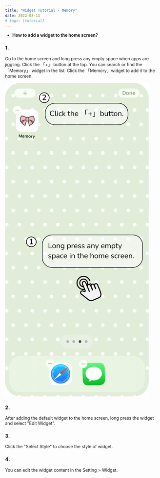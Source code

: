 ```yaml
---
title: "Widget Tutorial - Memory"
date: 2022-08-11
# tags: [tutorial]
---
```


- **How to add a widget to the home screen?**
### 1.
Go to the home screen and long press any empty space when apps are jiggling. Click the 「+」 button at the top. You can search or find the 「Memory」 widget in the list. Click the 「Memory」widget to add it to the home screen.

![Alt text](images/tutorial.1.png)

### 2. 
After adding the default widget to the home screen, long press the widget and select "Edit Widget".

### 3.
Click the "Select Style" to choose the style of widget.

### 4.
You can edit the widget content in the Setting > Widget. 
